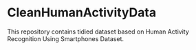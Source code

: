 CleanHumanActivityData
======================

This repository contains tidied dataset based on Human Activity Recognition Using Smartphones Dataset.
